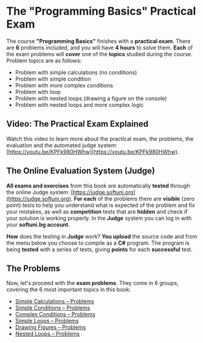 # The "Programming Basics" Practical Exam

The course **"Programming Basics"** finishes with a **practical exam**. There are **6** problems included, and you will have **4 hours** to solve them. **Each** of the exam problems will **cover** one of the **topics** studied during the course. Problem topics are as follows:

* Problem with simple calculations \(no conditions\)
* Problem with simple condition
* Problem with more complex conditions
* Problem with loop
* Problem with nested loops \(drawing a figure on the console\)
* Problem with nested loops and more complex logic

## Video: The Practical Exam Explained

Watch this video to learn more about the practical exam, the problems, the evaluation and the automated judge system: [https://youtu.be/KPFk980HWhw](https://youtu.be/KPFk980HWhw).

## The Online Evaluation System \(Judge\)

**All exams and exercises** from this book are automatically **tested** through the online Judge system: [https://judge.softuni.org](https://judge.softuni.org). **For each** of the problems there are **visible** \(zero point\) tests to help you understand what is expected of the problem and fix your mistakes, as well as **competition** tests that are **hidden** and check if your solution is working properly. In the **Judge** system you can log in with your **softuni.bg account**.

**How** does the testing in **Judge** work? **You upload** the source code and from the menu below you choose to compile as a **C\#** program. The program is being **tested** with a series of tests, giving **points** for each **successful** test.

## The Problems

Now, let's proceed with the **exam problems**. They come in 6 groups, covering the 6 most important topics in this book:

* [Simple Calculations – Problems](/Content/Chapter-8-1-exam-preparation/simple-calculations-problems/simple-calc-problems.md)
* [Simple Conditions – Problems](/Content/Chapter-8-1-exam-preparation/simple-conditions-problems/simple-conditions-problems.md)
* [Complex Conditions – Problems](/Content/Chapter-8-1-exam-preparation/complex-conditions-problems/complex-conditions-problems.md)
* [Simple Loops – Problems](/Content/Chapter-8-1-exam-preparation/simple-loops-problems/simple-loops-problems.md)
* [Drawing Figures – Problems](/Content/Chapter-8-1-exam-preparation/drawing-figures-problems/drawing-figures-problems.md)
* [Nested Loops – Problems](/Content/Chapter-8-1-exam-preparation/nested-loops-problems/nested-loops-problems.md)



